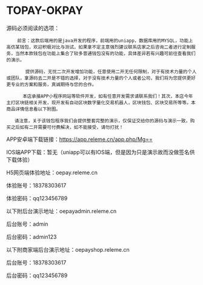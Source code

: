 # TOPAY-OKPAY
源码必须阅读的选项：

        前言：这款后端用的是java开发的程序，前端用的uniapp，数据库用的MYSQL，功能上高仿某钱包，欢迎积极对比与测试，如果拿不定主意强烈建议联系店家之后咨询二者进行定制服务，当然本款钱包在功能上集合了较多普通钱包没有的功能，具体差异若有兴趣可前往查看我们的演示。

           提供源码，无忧二次开发增加功能，任意使用二开无任何限制，对于有技术力量的个人或团队，拿源码去二开是不错的选择，对于没有技术力量的个人或者公司，我们将为您提供更好更专业的方案和服务，真诚期待与您的合作。

          本店承接APP小程序网站等软件开发，如有任意开发需求请联系我们！其次，本店今年主打区块链相关开发，现开发有自动区块数字量化交易机器人，区块钱包、区块交易所等等。本商品详情信息看以下附图。

       请注意，关于该钱包程序我们会提供整套完整的演示，仅保证交给你的源码与演示一致，购买之后如有二开需要可付费解决，如不能接受，请勿打扰！

APP安卓端下载链接：https://app.releme.cn/app.php/Mg==

IOS端APP下载：暂无（uniapp可以有IOS端，但是因为只是演示故而没做签名供下载体验）

H5网页端体验地址：oepay.releme.cn

体验账号：18378303617

体验密码：qq123456789

以下附后台演示地址：oepayadmin.releme.cn

后台账号：admin

后台密码：admin123

以下附商家端后台演示地址：oepayshop.releme.cn

后台账号：18378303617

后台密码：qq123456789

